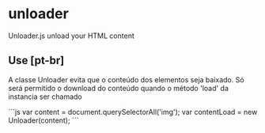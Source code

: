 # unloader
Unloader.js unload your HTML content

## Use [pt-br]
A classe Unloader evita que o conteúdo dos elementos seja baixado. Só será permitido o download do conteúdo quando o método 'load' da instancia ser chamado

´´´js
var content = document.querySelectorAll('img');
var contentLoad = new Unloader(content);
´´´
